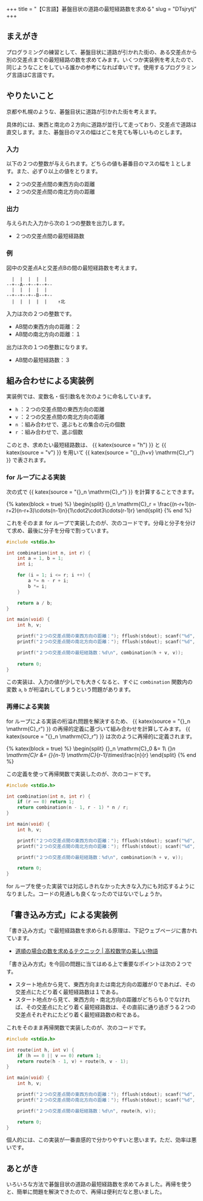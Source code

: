 +++
title = "【C言語】碁盤目状の道路の最短経路数を求める"
slug = "DTsjrytj"
+++

## まえがき

プログラミングの練習として、碁盤目状に道路が引かれた街の、ある交差点から別の交差点までの最短経路の数を求めてみます。いくつか実装例を考えたので、同じようなことをしている誰かの参考になれば幸いです。使用するプログラミング言語はC言語です。

## やりたいこと

京都や札幌のような、碁盤目状に道路が引かれた街を考えます。

具体的には、東西と南北の２方向に道路が並行して走っており、交差点で道路は直交します。また、碁盤目のマスの幅はどこを見ても等しいものとします。

### 入力

以下の２つの整数が与えられます。どちらの値も碁番目のマスの幅を１とします。また、必ず０以上の値をとります。

- ２つの交差点間の東西方向の距離
- ２つの交差点間の南北方向の距離

### 出力

与えられた入力から次の１つの整数を出力します。

- ２つの交差点間の最短経路数

### 例

図中の交差点Aと交差点Bの間の最短経路数を考えます。

```
  |  |  |  |  |
--+--A--+--+--+--
  |  |  |  |  |
--+--+--+--B--+--
  |  |  |  |  |    ↑北
```

入力は次の２つの整数です。

- AB間の東西方向の距離：２
- AB間の南北方向の距離：１

出力は次の１つの整数になります。

- AB間の最短経路数：３

## 組み合わせによる実装例

実装例では、変数名・仮引数名を次のように命名しています。

- `h` ：２つの交差点間の東西方向の距離
- `v` ：２つの交差点間の南北方向の距離
- `n` ：組み合わせで、選ぶもとの集合の元の個数
- `r` ：組み合わせで、選ぶ個数

このとき、求めたい最短経路数は、 {{ katex(source = "h") }} と {{ katex(source = "v") }} を用いて {{ katex(source = "{}_{h+v} \mathrm{C}_r") }} で表されます。

### for ループによる実装

次の式で {{ katex(source = "{}_n \mathrm{C}_r") }} を計算することできます。

{% katex(block = true) %}
\begin{split}
{}_n \mathrm{C}_r = \frac{(n-r+1)(n-r+2)(n-r+3)\cdots(n-1)n}{1\cdot2\cdot3\cdots(r-1)r}
\end{split}
{% end %}

これをそのまま for ループで実装したのが、次のコードです。分母と分子を分けて求め、最後に分子を分母で割っています。

```c
#include <stdio.h>

int combination(int n, int r) {
    int a = 1, b = 1;
    int i;

    for (i = 1; i <= r; i ++) {
        a *= n - r + i;
        b *= i;
    }

    return a / b;
}

int main(void) {
    int h, v;

    printf("２つの交差点間の東西方向の距離："); fflush(stdout); scanf("%d", &h);
    printf("２つの交差点間の南北方向の距離："); fflush(stdout); scanf("%d", &v);

    printf("２つの交差点間の最短経路数：%d\n", combination(h + v, v));
    
    return 0;
}
```

この実装は、入力の値が少しでも大きくなると、すぐに `combination` 関数内の変数 `a`, `b` が桁溢れしてしまうという問題があります。

### 再帰による実装

for ループによる実装の桁溢れ問題を解決するため、 {{ katex(source = "{}_n \mathrm{C}_r") }} の再帰的定義に基づいて組み合わせを計算してみます。 {{ katex(source = "{}_n \mathrm{C}_r") }} は次のように再帰的に定義されます。

{% katex(block = true) %}
\begin{split}
{}_n \mathrm{C}_0 &= 1\\
{}_n \mathrm{C}_r &= {}_{n-1} \mathrm{C}_{r-1}\times\frac{n}{r}
\end{split}
{% end %}

この定義を使って再帰関数で実装したのが、次のコードです。

```c
#include <stdio.h>

int combination(int n, int r) {
    if (r == 0) return 1;
    return combination(n - 1, r - 1) * n / r;
}

int main(void) {
    int h, v;

    printf("２つの交差点間の東西方向の距離："); fflush(stdout); scanf("%d", &h);
    printf("２つの交差点間の南北方向の距離："); fflush(stdout); scanf("%d", &v);

    printf("２つの交差点間の最短経路数：%d\n", combination(h + v, v));

    return 0;
}
```

for ループを使った実装では対応しきれなかった大きな入力にも対応するようになりました。コードの見通しも良くなったのではないでしょうか。

## 「書き込み方式」による実装例

「書き込み方式」で最短経路数を求められる原理は、下記ウェブページに書かれています。

- [道順の場合の数を求めるテクニック | 高校数学の美しい物語](https://manabitimes.jp/math/962)

「書き込み方式」を今回の問題に当てはめる上で重要なポイントは次の２つです。

- スタート地点から見て、東西方向または南北方向の距離が０であれば、その交差点にたどり着く最短経路数は１である。
- スタート地点から見て、東西方向・南北方向の距離がどちらも０でなければ、その交差点にたどり着く最短経路数は、その直前に通り過ぎうる２つの交差点それぞれにたどり着く最短経路数の和である。

これをそのまま再帰関数で実装したのが、次のコードです。

```c
#include <stdio.h>

int route(int h, int v) {
    if (h == 0 || v == 0) return 1;
    return route(h - 1, v) + route(h, v - 1);
}

int main(void) {
    int h, v;

    printf("２つの交差点間の東西方向の距離："); fflush(stdout); scanf("%d", &h);
    printf("２つの交差点間の南北方向の距離："); fflush(stdout); scanf("%d", &v);

    printf("２つの交差点間の最短経路数：%d\n", route(h, v));

    return 0;
}
```

個人的には、この実装が一番直感的で分かりやすいと思います。ただ、効率は悪いです。

## あとがき

いろいろな方法で碁盤目状の道路の最短経路数を求めてみました。再帰を使うと、簡単に問題を解決できたので、再帰は便利だなと思いました。
